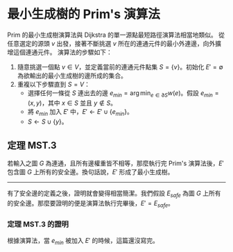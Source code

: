 # 最小生成樹的 Prim's 演算法

Prim 的最小生成樹演算法與 Dijkstra 的單一源點最短路徑演算法相當地類似。
從任意選定的源頭 $v$ 出發，接著不斷挑選 $v$ 所在的連通元件的最小外連邊，向外擴增這個連通元件。
演算法的步驟如下：

1. 隨意挑選一個點 $v\in V$，並定義當前的連通元件點集 $S=\{v\}$。初始化 $E'=\emptyset$ 為欲輸出的最小生成樹的邊所成的集合。
2. 重複以下步驟直到 $S=V$：
    * 選擇任何一條從 $S$ 連出去的邊 $e_{min} = \arg\min_{e\in \partial S} w(e)$。假設 $e_{min}=(x, y)$，其中 $x\in S$ 並且 $y\notin S$。
    * 將 $e_{min}$ 加入 $E'$ 中，$E' \gets E' \cup \{e_{min}\}$。
    * $S \gets S\cup \{y\}$。

## 定理 MST.3

若輸入之圖 $G$ 為連通，且所有邊權重皆不相等，那麼執行完 Prim's 演算法後，$E'$ 包含圖 $G$ 上所有的安全邊。換句話說，$E'$ 形成了最小生成樹。

------

有了安全邊的定義之後，證明就會變得相當簡潔。我們假設 $E_{\textit{safe}}$ 為圖 $G$ 上所有的安全邊。那麼要證明的便是演算法執行完畢後，$E'=E_{\textit{safe}}$。

### 定理 MST.3 的證明

根據演算法，當 $e_{min}$ 被加入 $E'$ 的時候，這篇還沒寫完。